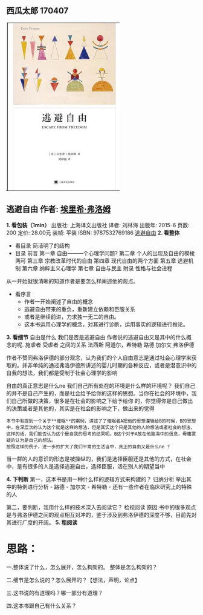 西瓜太郎
170407
-------
![](./_image/2017-04-07-14-27-31.jpg)
## 逃避自由 作者:  [埃里希·弗洛姆](https://www.baidu.com/s?ie=UTF-8&wd=%E5%9F%83%E9%87%8C%E5%B8%8C%C2%B7%E5%BC%97%E6%B4%9B%E5%A7%86)
**1. 看包装（1min）**
出版社: 上海译文出版社
译者:  刘林海 
出版年: 2015-6
页数: 200
定价: 28.00元
装帧: 平装
ISBN: 9787532769186
[逃避自由](https://book.douban.com/subject/26418475/)
**2. 看整体**
 - 看目录
简洁明了的结构
 - 目录
前言
第一章 自由———个心理学问题?
第二章 个人的出现及自由的模棱两可
第三章 宗教改革时代的自由
第四章 现代自由的两个方面
第五章 逃避机制
第六章 纳粹主义心理学
第七章 自由与民主
附录 性格与社会进程

从一开始就很清晰的知道作者是要怎么样阐述他的观点。
 - 看序言
     - 作者一开始阐述了自由的概念
     - 逃避自由带来的重负，重新建立依赖和臣服关系
     - 或者是继续前进，力求独一无二的自由。
     - 这本书运用心理学的概念，对其进行诊断，运用事实的逻辑进行推论。

**3. 看细节**
自由是什么
我们是否是逃避自由
作者说的逃避自由又是其中的什么概念的呢.
施虐者  受虐者 之间的关系
法西斯
阿道尔，希特勒
路德
加尔文
弗洛伊德

作者不赞同弗洛伊德的部分观念，认为我们的个人自由意志是通过社会心理学来获取的。并非单纯的通过弗洛伊德所讲述的婴儿时期的各种反应，或者是潜意识中的自我的想法，我们都是受制于社会心理学的影响

自由的真正意志是什么ne
我们自己所有处在的环境是什么样的环境呢？
我们自己的并不是自己产生的，而是社会给予给你的这样的思想。当你在社会的环境中，我们自己所做的决策，很多是在社会的影响之下给予给你 的，你觉得你是自己做出的决策或者是其他的，其实是在社会的影响之下，做出来的觉得

    本书中有提到一个关于**催眠**的案例，讲述了了催眠者A把他的思想灌输给B的时候，B的思想中，在深层次的认为这个就是这样的想法，但是其实这个只是其他的人的想法或者社会的想法，这样的话，我们能否认为这个是自我的思考的结果呢。B这个对于A放在他脑海中的信息，毋庸置疑的认为是自己的想法。
    按照这样的例子，进一步的扩大了我们平常的生活当中，真正的自由又是什么ne ?
当一群的人的意识的形态是被操纵的，我们是选择臣服还是其他的方式，在社会中，是有很多的人是选择逃避自由，选择臣服，活在别人的期望当中


**4. 下判断**
第一，这本书是用一种什么样的逻辑方式来构建的？
    归纳分析
    举出其中的特例进行分析
    - 路德
    - 加尔文
    - 希特勒
    - 还有一些作者在临床研究上的特殊的人

第二，要判断，我用什么样的技术深入去阅读它？
    检视阅读
原因:书中的很多观点是与弗洛伊德之间的观点相互对冲的，鉴于涉及到弗洛伊德的深度不够，目前先对其进行广度的开阔。
**5. 粗阅读**
# 思路：
一.整体说了什么，怎么展开，怎么构架的。 整体是怎么构架的？

二.细节是怎么说的？怎么展开的？【想法，声明，论点】

三.这书说的有道理吗？哪一部分有道理？

四.这本书跟自己有什么关系？

